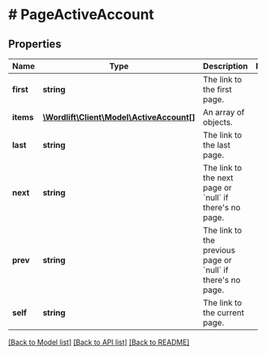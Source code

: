 # # PageActiveAccount

## Properties

Name | Type | Description | Notes
------------ | ------------- | ------------- | -------------
**first** | **string** | The link to the first page. |
**items** | [**\Wordlift\Client\Model\ActiveAccount[]**](ActiveAccount.md) | An array of objects. |
**last** | **string** | The link to the last page. |
**next** | **string** | The link to the next page or &#x60;null&#x60; if there&#39;s no page. |
**prev** | **string** | The link to the previous page or &#x60;null&#x60; if there&#39;s no page. |
**self** | **string** | The link to the current page. |

[[Back to Model list]](../../README.md#models) [[Back to API list]](../../README.md#endpoints) [[Back to README]](../../README.md)

